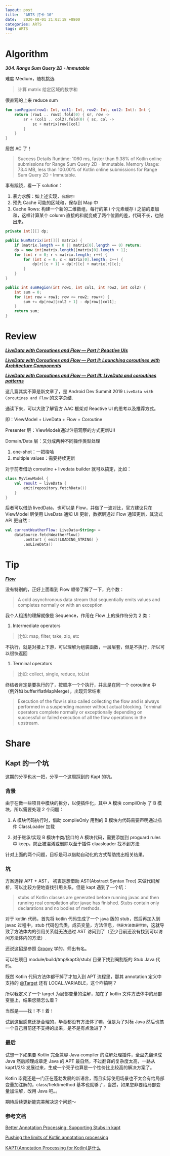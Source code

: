 ```yaml
---
layout: post
title:  "ARTS-打卡-10"
date:   2020-08-01 21:02:18 +0800
categories: ARTS
tags: ARTS
---
```


# Algorithm

***304. Range Sum Query 2D - Immutable***

难度 Medium，随机挑选

> 计算 matrix 给定区域的数字和

很直观的上来 reduce sum
```kotlin
fun sumRegion(row1: Int, col1: Int, row2: Int, col2: Int): Int {
    return (row1 .. row2).fold(0) { sr, row -> 
        sr + (col1 .. col2).fold(0) { sc, col -> 
            sc + matrix[row][col]
        }
    }
}
```
居然 AC 了！

> Success
Details 
Runtime: 1060 ms, faster than 9.38% of Kotlin online submissions for Range Sum Query 2D - Immutable.
Memory Usage: 73.4 MB, less than 100.00% of Kotlin online submissions for Range Sum Query 2D - Immutable.

事有蹊跷，看一下 solution：
1. 暴力求解：如上述实现，`会超时!`
2. 预先 Cache 可能的区域和，保存到 Map 中
3. Cache Rows: 构建一个新的二维数组，每行的第 i 个元素缓存 i 之前的累加和，这样计算某个 column 直接的和就变成了两个位置的差，代码不长，也贴出来。

```java
private int[][] dp;

public NumMatrix(int[][] matrix) {
    if (matrix.length == 0 || matrix[0].length == 0) return;
    dp = new int[matrix.length][matrix[0].length + 1];
    for (int r = 0; r < matrix.length; r++) {
        for (int c = 0; c < matrix[0].length; c++) {
            dp[r][c + 1] = dp[r][c] + matrix[r][c];
        }
    }
}

public int sumRegion(int row1, int col1, int row2, int col2) {
    int sum = 0;
    for (int row = row1; row <= row2; row++) {
        sum += dp[row][col2 + 1] - dp[row][col1];
    }
    return sum;
}
```
# Review

***[LiveData with Coroutines and Flow — Part I: Reactive UIs]***

***[LiveData with Coroutines and Flow — Part II: Launching coroutines with Architecture Components]***

***[LiveData with Coroutines and Flow — Part III: LiveData and coroutines patterns]***

这几篇其实不算是新文章了，是 Android Dev Summit 2019 `LiveData with Coroutines and Flow` 的文字总结.

通读下来，可以大致了解官方 AAC 框架对 Reactive UI 的思考以及推荐方式。

即：ViewModel + LiveData + Flow + Coroutine

Presenter 层：ViewModel(通过注册观察的方式更新UI)

Domain/Data 层：又分成两种不同操作类型处理
1. one-shot：一把梭哈
2. multiple values：需要持续更新

对于前者借助 coroutine + livedata builder 就可以搞定，比如：

```kotlin
class MyViewModel {
    val result = liveData {
        emit(repository.fetchData())
    }
}
```

后者可以借助 livedData，也可以是 Flow，并做了一波对比，官方建议只在 ViewModel 层使用 LiveData 通知 UI 更新，数据层通过 Flow 通知更新，其流式 API 更自然：

```kotlin
val currentWeatherFlow: LiveData<String> = 
    dataSource.fetchWeatherFlow()
        .onStart { emit(LOADING_STRING) }
        .asLiveData()
```

# Tip

***[Flow]***

没有特别的，正好上面看到 Flow 顺带了解了一下，充个数：

> A cold asynchronous data stream that sequentially emits values and completes normally or with an exception

我个人粗浅的理解就像是 Sequence，作用在 Flow 上的操作符分为 2 类：

1. Intermediate operators
>  比如: map, filter, take, zip, etc 

不执行，就是对接上下游，可以理解为组装函数，一层层套，但是不执行，所以可以很快返回

1. Terminal operators
>  比如: collect, single, reduce, toList

终结者肯定是要执行的了，按顺序一个个执行，并且是在同一个 coroutine 中（例外如 buffer/flatMapMerge），出现异常结束

> Execution of the flow is also called collecting the flow and is always performed in a suspending manner without actual blocking. Terminal operators complete normally or exceptionally depending on successful or failed execution of all the flow operations in the upstream. 


# Share

## Kapt 的一个坑

这期的分享也水一把，分享一个这周踩到的 Kapt 的坑。

### 背景

由于在做一些项目中模块的拆分，以便插件化，其中 A 模块 compilOnly 了 B 模块，所以需要处理 2 个问题：

1. A 模块代码执行时，借助 compileOnly 用到的 B 模块内代码需要声明通过插件 ClassLoader 加载

2. 对于继承/实现 B 模块中类/接口的 A 模块代码，需要添加到 proguard rules 中 keep，防止被混淆或删除以至于插件 claasloader 找不到方法

针对上面的两个问题，目标是可以借助自动化的方式帮助找出相关结果。

### 坑

方案选择 APT + AST， 初衷是想借助 AST(Abstract Syntax Tree) 来做代码解析，可以比较方便地查找引用关系，但是 kapt 遇到了一个坑：

> stubs of Kotlin classes are generated before running javac and then running real compilation after javac has finished.
> Stubs contain only declarations and no bodies of methods.

对于 kotlin 代码，首先将 kotlin 代码生成了一个 java 版的 stub，然后再加入到 javac 过程中，stub 代码包含类，成员变量，方法信息，`但是方法体是空的`，这就导致了方法体内的引用关系就无法通过 AST 访问到了（至少目前还没有找到可以访问方法体内的方法）.

还说这招是参照 [Groovy](https://docs.gradle.org/2.4-rc-1/release-notes.html#support-for-%E2%80%9Cannotation-processing%E2%80%9D-of-groovy-code) 学的。师出有名。

可以在项目 module/build/tmp/kapt3/stub/ 目录下找到阉割版的 Stub Java 代码。

既然 Kotlin 代码方法体都干掉了才加入到 APT 流程里，那其 annotation 定义中支持的 [@Target](https://kotlinlang.org/api/latest/jvm/stdlib/kotlin.annotation/-target/) 还有 LOCAL_VARIABLE，这个咋搞啊？

所以我定义了一个 target 为局部变量的注解，加在了 kotlin 文件方法体中的局部变量上，结果您猜怎么着？

当然是——找！不！着！

试到这里感觉还挺合理的，毕竟都没有方法体了嘛，但是为了对标 Java 然后也搞一个自己目前还不支持的出来，是不是有点激进了？

### 最后

试想一下如果要 Kotlin 完全兼容 Java compiler 的注解处理插件，全盘先翻译成 Java 然后顺理成章走 Java 的 APT 最自然，不过翻译的复杂度太高，一路从 kapt1/2/3 发展过来，生成一个壳子也算是一个性价比比较高的解决方案了。

Kotlin 毕竟还是一门正在蓬勃发展的新语言，而且实际使用场景也不太会有给局部变量加注解的，class/field/method 基本也就够了，当然，如果您非要给局部变量加注解，改用 Java 吧。。

期待后续更新能完美解决这个问题～

### 参考文档
[Better Annotation Processing: Supporting Stubs in kapt]

[Pushing the limits of Kotlin annotation processing]

[KAPT(Annotation Processing for Kotlin)是什么]

<!-- refs -->
[304. Range Sum Query 2D - Immutable]: https://leetcode.com/problems/range-sum-query-2d-immutable/
[LiveData with Coroutines and Flow — Part I: Reactive UIs]: https://medium.com/androiddevelopers/livedata-with-coroutines-and-flow-part-i-reactive-uis-b20f676d25d7
[LiveData with Coroutines and Flow — Part II: Launching coroutines with Architecture Components]: https://medium.com/androiddevelopers/livedata-with-coroutines-and-flow-part-ii-launching-coroutines-with-architecture-components-337909f37ae7
[LiveData with Coroutines and Flow — Part III: LiveData and coroutines patterns]: https://medium.com/androiddevelopers/livedata-with-coroutines-and-flow-part-iii-livedata-and-coroutines-patterns-592485a4a85a
[Flow]: https://kotlin.github.io/kotlinx.coroutines/kotlinx-coroutines-core/kotlinx.coroutines.flow/-flow/
[Better Annotation Processing: Supporting Stubs in kapt]: https://blog.jetbrains.com/kotlin/2015/06/better-annotation-processing-supporting-stubs-in-kapt/
[Pushing the limits of Kotlin annotation processing]: https://medium.com/@workingkills/pushing-the-limits-of-kotlin-annotation-processing-8611027b6711
[KAPT(Annotation Processing for Kotlin)是什么]: https://www.jianshu.com/p/8c3437006e79
